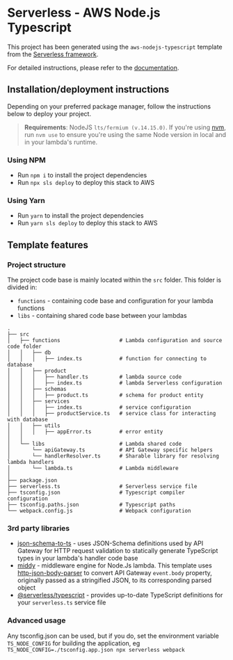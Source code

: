 # Serverless - AWS Node.js Typescript

This project has been generated using the `aws-nodejs-typescript` template from the [Serverless framework](https://www.serverless.com/).

For detailed instructions, please refer to the [documentation](https://www.serverless.com/framework/docs/providers/aws/).

## Installation/deployment instructions

Depending on your preferred package manager, follow the instructions below to deploy your project.

> **Requirements**: NodeJS `lts/fermium (v.14.15.0)`. If you're using [nvm](https://github.com/nvm-sh/nvm), run `nvm use` to ensure you're using the same Node version in local and in your lambda's runtime.

### Using NPM

- Run `npm i` to install the project dependencies
- Run `npx sls deploy` to deploy this stack to AWS

### Using Yarn

- Run `yarn` to install the project dependencies
- Run `yarn sls deploy` to deploy this stack to AWS

## Template features

### Project structure

The project code base is mainly located within the `src` folder. This folder is divided in:

- `functions` - containing code base and configuration for your lambda functions
- `libs` - containing shared code base between your lambdas

```
.
├── src
│   ├── functions                   # Lambda configuration and source code folder
│   │   ├── db
│   │   │   ├── index.ts            # function for connecting to database
│   │   ├── product
│   │   │   ├── handler.ts          # lambda source code
│   │   │   ├── index.ts            # lambda Serverless configuration
│   │   ├── schemas
│   │   │   ├── product.ts          # schema for product entity
│   │   ├── services
│   │   │   ├── index.ts            # service configuration
│   │   │   ├── productService.ts   # service class for interacting with database
│   │   ├── utils
│   │   │   ├── appError.ts         # error entity
│   │
│   └── libs                        # Lambda shared code
│       └── apiGateway.ts           # API Gateway specific helpers
│       └── handlerResolver.ts      # Sharable library for resolving lambda handlers
│       └── lambda.ts               # Lambda middleware
│
├── package.json
├── serverless.ts                   # Serverless service file
├── tsconfig.json                   # Typescript compiler configuration
├── tsconfig.paths.json             # Typescript paths
└── webpack.config.js               # Webpack configuration
```

### 3rd party libraries

- [json-schema-to-ts](https://github.com/ThomasAribart/json-schema-to-ts) - uses JSON-Schema definitions used by API Gateway for HTTP request validation to statically generate TypeScript types in your lambda's handler code base
- [middy](https://github.com/middyjs/middy) - middleware engine for Node.Js lambda. This template uses [http-json-body-parser](https://github.com/middyjs/middy/tree/master/packages/http-json-body-parser) to convert API Gateway `event.body` property, originally passed as a stringified JSON, to its corresponding parsed object
- [@serverless/typescript](https://github.com/serverless/typescript) - provides up-to-date TypeScript definitions for your `serverless.ts` service file

### Advanced usage

Any tsconfig.json can be used, but if you do, set the environment variable `TS_NODE_CONFIG` for building the application, eg `TS_NODE_CONFIG=./tsconfig.app.json npx serverless webpack`
